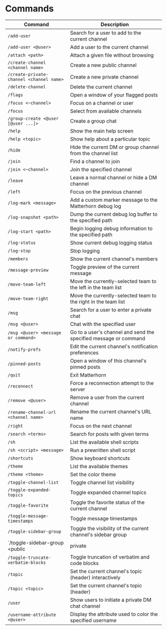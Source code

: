 # Commands

| Command | Description |
| ------- | ----------- |
| `/add-user` | Search for a user to add to the current channel |
| `/add-user <@user>` | Add a user to the current channel |
| `/attach <path>` | Attach a given file without browsing |
| `/create-channel <channel name>` | Create a new public channel |
| `/create-private-channel <channel name>` | Create a new private channel |
| `/delete-channel` | Delete the current channel |
| `/flags` | Open a window of your flagged posts |
| `/focus <~channel>` | Focus on a channel or user |
| `/focus` | Select from available channels |
| `/group-create <@user [@user ...]>` | Create a group chat |
| `/help` | Show the main help screen |
| `/help <topic>` | Show help about a particular topic |
| `/hide` | Hide the current DM or group channel from the channel list |
| `/join` | Find a channel to join |
| `/join <~channel>` | Join the specified channel |
| `/leave` | Leave a normal channel or hide a DM channel |
| `/left` | Focus on the previous channel |
| `/log-mark <message>` | Add a custom marker message to the Matterhorn debug log |
| `/log-snapshot <path>` | Dump the current debug log buffer to the specified path |
| `/log-start <path>` | Begin logging debug information to the specified path |
| `/log-status` | Show current debug logging status |
| `/log-stop` | Stop logging |
| `/members` | Show the current channel's members |
| `/message-preview` | Toggle preview of the current message |
| `/move-team-left` | Move the currently-selected team to the left in the team list |
| `/move-team-right` | Move the currently-selected team to the right in the team list |
| `/msg` | Search for a user to enter a private chat |
| `/msg <@user>` | Chat with the specified user |
| `/msg <@user> <message or command>` | Go to a user's channel and send the specified message or command |
| `/notify-prefs` | Edit the current channel's notification preferences |
| `/pinned-posts` | Open a window of this channel's pinned posts |
| `/quit` | Exit Matterhorn |
| `/reconnect` | Force a reconnection attempt to the server |
| `/remove <@user>` | Remove a user from the current channel |
| `/rename-channel-url <channel name>` | Rename the current channel's URL name |
| `/right` | Focus on the next channel |
| `/search <terms>` | Search for posts with given terms |
| `/sh` | List the available shell scripts |
| `/sh <script> <message>` | Run a prewritten shell script |
| `/shortcuts` | Show keyboard shortcuts |
| `/theme` | List the available themes |
| `/theme <theme>` | Set the color theme |
| `/toggle-channel-list` | Toggle channel list visibility |
| `/toggle-expanded-topics` | Toggle expanded channel topics |
| `/toggle-favorite` | Toggle the favorite status of the current channel |
| `/toggle-message-timestamps` | Toggle message timestamps |
| `/toggle-sidebar-group` | Toggle the visibility of the current channel's sidebar group |
| `/toggle-sidebar-group <public|private|favorite|direct>` | Toggle the visibility of the a sidebar group |
| `/toggle-truncate-verbatim-blocks` | Toggle truncation of verbatim and code blocks |
| `/topic` | Set the current channel's topic (header) interactively |
| `/topic <topic>` | Set the current channel's topic (header) |
| `/user` | Show users to initiate a private DM chat channel |
| `/username-attribute <@user>` | Display the attribute used to color the specified username |

